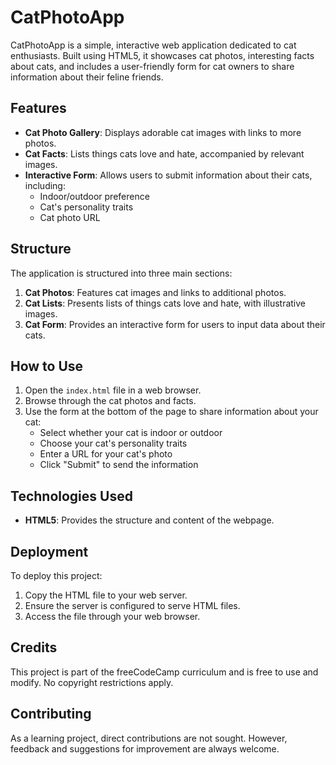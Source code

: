 # CatPhotoApp

CatPhotoApp is a simple, interactive web application dedicated to cat enthusiasts. Built using HTML5, it showcases cat photos, interesting facts about cats, and includes a user-friendly form for cat owners to share information about their feline friends.

## Features

- **Cat Photo Gallery**: Displays adorable cat images with links to more photos.
- **Cat Facts**: Lists things cats love and hate, accompanied by relevant images.
- **Interactive Form**: Allows users to submit information about their cats, including:
  - Indoor/outdoor preference
  - Cat's personality traits
  - Cat photo URL

## Structure

The application is structured into three main sections:

1. **Cat Photos**: Features cat images and links to additional photos.
2. **Cat Lists**: Presents lists of things cats love and hate, with illustrative images.
3. **Cat Form**: Provides an interactive form for users to input data about their cats.

## How to Use

1. Open the `index.html` file in a web browser.
2. Browse through the cat photos and facts.
3. Use the form at the bottom of the page to share information about your cat:
   - Select whether your cat is indoor or outdoor
   - Choose your cat's personality traits
   - Enter a URL for your cat's photo
   - Click "Submit" to send the information

## Technologies Used

- **HTML5**: Provides the structure and content of the webpage.

## Deployment

To deploy this project:

1. Copy the HTML file to your web server.
2. Ensure the server is configured to serve HTML files.
3. Access the file through your web browser.

## Credits

This project is part of the freeCodeCamp curriculum and is free to use and modify. No copyright restrictions apply.

## Contributing

As a learning project, direct contributions are not sought. However, feedback and suggestions for improvement are always welcome.
